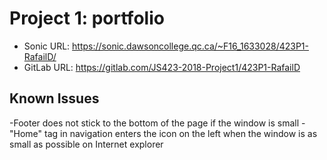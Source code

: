 # <Daniel Rafail> Project 1: portfolio

* Sonic URL: <https://sonic.dawsoncollege.qc.ca/~F16_1633028/423P1-RafailD/>
* GitLab URL: <https://gitlab.com/JS423-2018-Project1/423P1-RafailD>

## Known Issues

-Footer does not stick to the bottom of the page if the window is small
-"Home" <a> tag in navigation enters the icon on the left when the window is as small as possible on Internet explorer
